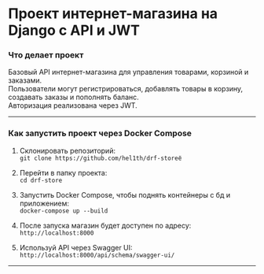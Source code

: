 # Проект интернет-магазина на Django с API и JWT

### Что делает проект

Базовый API интернет-магазина для управления товарами, корзиной и заказами.  
Пользователи могут регистрироваться, добавлять товары в корзину, создавать заказы и пополнять баланс.  
Авторизация реализована через JWT.

---

### Как запустить проект через Docker Compose

1. Склонировать репозиторий:  
   `git clone https://github.com/hel1th/drf-storeё`

2. Перейти в папку проекта:  
   `cd drf-store`

3. Запустить Docker Compose, чтобы поднять контейнеры с бд и приложением:  
   `docker-compose up --build`

4. После запуска магазин будет доступен по адресу:  
   `http://localhost:8000`

5. Используй API через Swagger UI:  
   `http://localhost:8000/api/schema/swagger-ui/`

---